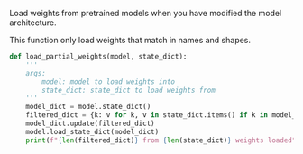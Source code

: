 Load weights from pretrained models when you have modified the model architecture.



This function only load weights that match in names and shapes.
```python
def load_partial_weights(model, state_dict):
    '''
    args:
        model: model to load weights into
        state_dict: state_dict to load weights from
    '''
    model_dict = model.state_dict()
    filtered_dict = {k: v for k, v in state_dict.items() if k in model_dict and model_dict[k].shape == v.shape}
    model_dict.update(filtered_dict)
    model.load_state_dict(model_dict)
    print(f"{len(filtered_dict)} from {len(state_dict)} weights loaded")
```

